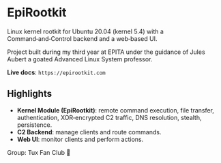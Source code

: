 # EpiRootkit

Linux kernel rootkit for Ubuntu 20.04 (kernel 5.4) with a Command‑and‑Control backend and a web‑based UI.

Project built during my third year at EPITA under the guidance of Jules Aubert a goated Advanced Linux System professor.

**Live docs**: `https://epirootkit.com`

## Highlights
- **Kernel Module (EpiRootkit)**: remote command execution, file transfer, authentication, XOR‑encrypted C2 traffic, DNS resolution, stealth, persistence.
- **C2 Backend**: manage clients and route commands.
- **Web UI**: monitor clients and perform actions.

Group: Tux Fan Club 🐧